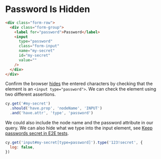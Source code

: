 # Password Is Hidden

<!-- fiddle Password input is hidden -->

```html hide
<div class="form-row">
  <div class="form-group">
    <label for="password">Password</label>
    <input
      type="password"
      class="form-input"
      name="my-secret"
      id="my-secret"
      value=""
    />
  </div>
</div>
```

Confirm the browser [hides](https://developer.mozilla.org/en-US/docs/Web/HTML/Element/input/password) the entered characters by checking that the element is an `<input type="password">`. We can check the element using two different assertions.

```js
cy.get('#my-secret')
  .should('have.prop', 'nodeName', 'INPUT')
  .and('have.attr', 'type', 'password')
```

We could also include the node name and the password attribute in our query. We can also hide what we type into the input element, see [Keep passwords secret in E2E tests](https://glebbahmutov.com/blog/keep-passwords-secret-in-e2e-tests/).

```js
cy.get('input#my-secret[type=password]').type('123!secret', {
  log: false,
})
```

<!-- fiddle-end -->
